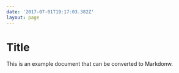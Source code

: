 ```yaml
---
date: '2017-07-01T19:17:03.382Z'
layout: page
---
```

# <a id="_wcbyik9p97p8"></a>Title

This is an example document that can be converted to Markdonw.